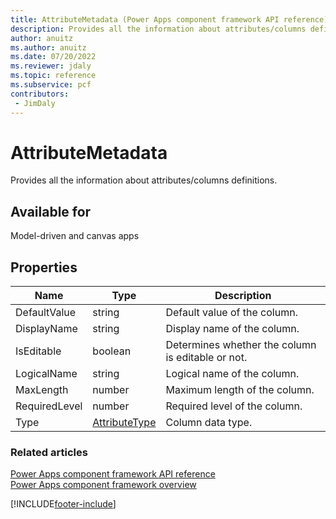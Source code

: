 ```yaml
---
title: AttributeMetadata (Power Apps component framework API reference) | Microsoft Docs
description: Provides all the information about attributes/columns definitions.
author: anuitz
ms.author: anuitz
ms.date: 07/20/2022
ms.reviewer: jdaly
ms.topic: reference
ms.subservice: pcf
contributors:
 - JimDaly
---
```


# AttributeMetadata

Provides all the information about attributes/columns definitions.

## Available for

Model-driven and canvas apps

## Properties

| Name          | Type                              | Description                                       |
| ------------- | --------------------------------- | ------------------------------------------------- |
| DefaultValue  | string                            | Default value of the column.                      |
| DisplayName   | string                            | Display name of the column.                       |
| IsEditable    | boolean                           | Determines whether the column is editable or not. |
| LogicalName   | string                            | Logical name of the column.                       |
| MaxLength     | number                            | Maximum length of the column.                     |
| RequiredLevel | number                            | Required level of the column.                     |
| Type          | [AttributeType](attributetype.md) | Column data type.                                 |

### Related articles

[Power Apps component framework API reference](../reference/index.md)<br/>
[Power Apps component framework overview](../overview.md)

[!INCLUDE[footer-include](../../../includes/footer-banner.md)]
